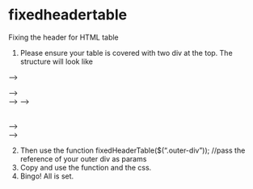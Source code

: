 # fixedheadertable
Fixing the header for HTML table

1) Please ensure your table is covered with two div at the top. The structure will look like

--> <div class=”outer-div”>
--> <div class=”inner-div”>
--> <table id=”my-table”>
--> </table>
--> </div>
--> </div>

2) Then use the function fixedHeaderTable($(“.outer-div”)); //pass the reference of your outer div as params
3) Copy and use the function and the css.
4) Bingo! All is set.

